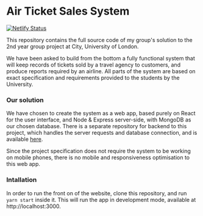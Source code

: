 # Air Ticket Sales System

[![Netlify Status](https://api.netlify.com/api/v1/badges/b3cc5e5c-2cb3-4899-8565-fc0d27198284/deploy-status)](https://app.netlify.com/sites/ats-group6/deploys)


This repository contains the full source code of my group's solution to the 2nd year group project at City, University of London.

We have been asked to build from the bottom a fully functional system that will keep records of tickets sold by a travel agency to customers, and produce reports required by an airline. All parts of the system are based on exact specification and requirements provided to the students by the University.

### Our solution

We have chosen to create the system as a web app, based purely on React for the user interface, and Node & Express server-side, with MongoDB as our chosen database. There is a separate repository for backend to this project, which handles the server requests and database connection, and is available [here](https://github.com/PiotrRut/ATSBackend).

Since the project specification does not require the system to be working on mobile phones, there is no mobile and responsiveness optimisation to this web app.

### Intallation

In order to run the front on of the website, clone this repository, and run `yarn start` inside it. This will run the app in development mode, available at http://localhost:3000.
